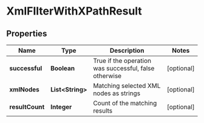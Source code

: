 
# XmlFIlterWithXPathResult

## Properties
Name | Type | Description | Notes
------------ | ------------- | ------------- | -------------
**successful** | **Boolean** | True if the operation was successful, false otherwise |  [optional]
**xmlNodes** | **List&lt;String&gt;** | Matching selected XML nodes as strings |  [optional]
**resultCount** | **Integer** | Count of the matching results |  [optional]



